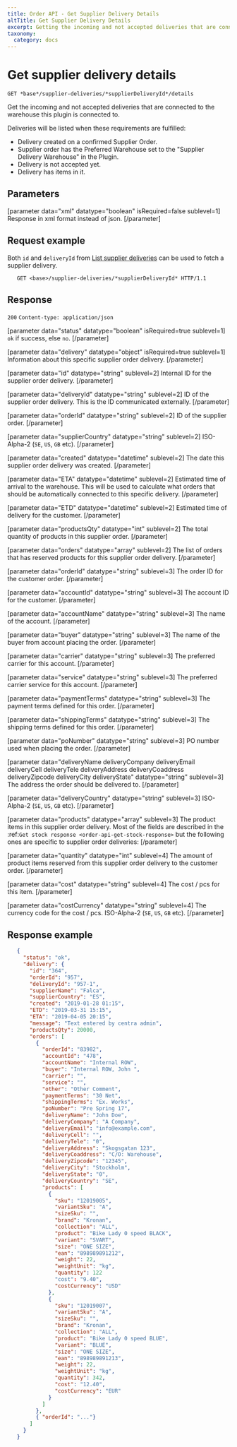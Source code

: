 ```yaml
---
title: Order API - Get Supplier Delivery Details
altTitle: Get Supplier Delivery Details
excerpt: Getting the incoming and not accepted deliveries that are connected to the warehouse this plugin is connected to.
taxonomy:
  category: docs
---
```


# Get supplier delivery details

```text
GET *base*/supplier-deliveries/*supplierDeliveryId*/details
```

Get the incoming and not accepted deliveries that are connected to the warehouse this plugin is connected to.

Deliveries will be listed when these requirements are fulfilled:

* Delivery created on a confirmed Supplier Order.
* Supplier order has the Preferred Warehouse set to the "Supplier Delivery Warehouse" in the Plugin.
* Delivery is not accepted yet.
* Delivery has items in it.

## Parameters

[parameter data="xml" datatype="boolean" isRequired=false sublevel=1]
Response in xml format instead of json.
[/parameter]

## Request example

Both `id` and `deliveryId` from [List supplier deliveries](/api-references/order-api/api-reference/list-supplier-deliveries) can be used to fetch a supplier delivery.

```http
   GET <base>/supplier-deliveries/*supplierDeliveryId* HTTP/1.1
```

## Response

`200` `Content-type: application/json`


[parameter data="status" datatype="boolean" isRequired=true sublevel=1]
``ok`` if success, else ``no``.
[/parameter]

[parameter data="delivery" datatype="object" isRequired=true sublevel=1]
Information about this specific supplier order delivery.
[/parameter]

[parameter data="id" datatype="string" sublevel=2]
Internal ID for the supplier order delivery.
[/parameter]

[parameter data="deliveryId" datatype="string" sublevel=2]
ID of the supplier order delivery. This is the ID communicated externally.
[/parameter]

[parameter data="orderId" datatype="string" sublevel=2]
ID of the supplier order.
[/parameter]

[parameter data="supplierCountry" datatype="string" sublevel=2]
ISO-Alpha-2 (``SE``, ``US``, ``GB`` etc).
[/parameter]

[parameter data="created" datatype="datetime" sublevel=2]
The date this supplier order delivery was created.
[/parameter]

[parameter data="ETA" datatype="datetime" sublevel=2]
Estimated time of arrival to the warehouse. This will be used to calculate what orders that should be automatically connected to this specific delivery.
[/parameter]

[parameter data="ETD" datatype="datetime" sublevel=2]
Estimated time of delivery for the customer.
[/parameter]

[parameter data="productsQty" datatype="int" sublevel=2]
The total quantity of products in this supplier order.
[/parameter]

[parameter data="orders" datatype="array" sublevel=2]
The list of orders that has reserved products for this supplier order delivery.
[/parameter]

[parameter data="orderId" datatype="string" sublevel=3]
The order ID for the customer order.
[/parameter]

[parameter data="accountId" datatype="string" sublevel=3]
The account ID for the customer.
[/parameter]

[parameter data="accountName" datatype="string" sublevel=3]
The name of the account.
[/parameter]

[parameter data="buyer" datatype="string" sublevel=3]
The name of the buyer from account placing the order.
[/parameter]

[parameter data="carrier" datatype="string" sublevel=3]
The preferred carrier for this account.
[/parameter]

[parameter data="service" datatype="string" sublevel=3]
The preferred carrier service for this account.
[/parameter]

[parameter data="paymentTerms" datatype="string" sublevel=3]
The payment terms defined for this order.
[/parameter]

[parameter data="shippingTerms" datatype="string" sublevel=3]
The shipping terms defined for this order.
[/parameter]

[parameter data="poNumber" datatype="string" sublevel=3]
PO number used when placing the order.
[/parameter]

[parameter data="deliveryName deliveryCompany deliveryEmail deliveryCell deliveryTele deliveryAddress deliveryCoaddress deliveryZipcode deliveryCity deliveryState" datatype="string" sublevel=3]
The address the order should be delivered to.
[/parameter]

[parameter data="deliveryCountry" datatype="string" sublevel=3]
ISO-Alpha-2 (``SE``, ``US``, ``GB`` etc).
[/parameter]

[parameter data="products" datatype="array" sublevel=3]
The product items in this supplier order delivery. Most of the fields are described in the :ref:`Get stock response <order-api-get-stock-response>` but the following ones are specific to supplier order deliveries:
[/parameter]

[parameter data="quantity" datatype="int" sublevel=4]
The amount of product items reserved from this supplier order delivery to the customer order.
[/parameter]

[parameter data="cost" datatype="string" sublevel=4]
The cost / pcs for this item.
[/parameter]

[parameter data="costCurrency" datatype="string" sublevel=4]
The currency code for the cost / pcs. ISO-Alpha-2 (``SE``, ``US``, ``GB`` etc).
[/parameter]

## Response example

```json
   {
     "status": "ok",
     "delivery": {
       "id": "364",
       "orderId": "957",
       "deliveryId": "957-1",
       "supplierName": "Falca",
       "supplierCountry": "ES",
       "created": "2019-01-28 01:15",
       "ETD": "2019-03-31 15:15",
       "ETA": "2019-04-05 20:15",
       "message": "Text entered by centra admin",
       "productsQty": 20000,
       "orders": [
         {
           "orderId": "83982",
           "accountId": "478",
           "accountName": "Internal ROW",
           "buyer": "Internal ROW, John ",
           "carrier": "",
           "service": "",
           "other": "Other Comment",
           "paymentTerms": "30 Net",
           "shippingTerms": "Ex. Works",
           "poNumber": "Pre Spring 17",
           "deliveryName": "John Doe",
           "deliveryCompany": "A Company",
           "deliveryEmail": "info@example.com",
           "deliveryCell": "",
           "deliveryTele": "0",
           "deliveryAddress": "Skogsgatan 123",
           "deliveryCoaddress": "C/O: Warehouse",
           "deliveryZipcode": "12345",
           "deliveryCity": "Stockholm",
           "deliveryState": "0",
           "deliveryCountry": "SE",
           "products": [
             {
               "sku": "12019005",
               "variantSku": "A",
               "sizeSku": "",
               "brand": "Kronan",
               "collection": "ALL",
               "product": "Bike Lady 0 speed BLACK",
               "variant": "SVART",
               "size": "ONE SIZE",
               "ean": "898989891212",
               "weight": 22,
               "weightUnit": "kg",
               "quantity": 122
               "cost": "9.40",
               "costCurrency": "USD"
             },
             {
               "sku": "12019007",
               "variantSku": "A",
               "sizeSku": "",
               "brand": "Kronan",
               "collection": "ALL",
               "product": "Bike Lady 0 speed BLUE",
               "variant": "BLUE",
               "size": "ONE SIZE",
               "ean": "898989891213",
               "weight": 22,
               "weightUnit": "kg",
               "quantity": 342,
               "cost": "12.40",
               "costCurrency": "EUR"
             }
           ]
         },
         { "orderId": "..."}
       ]
     }
   }
```